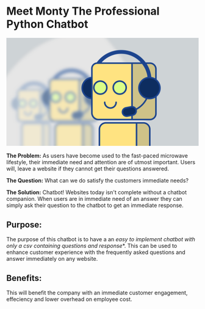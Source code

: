# Meet Monty The Professional Python Chatbot

[![chatbot](img/chatbot.png)](img/chatbot.png)

**The Problem:** As users have become used to the fast-paced microwave lifestyle, their immediate need and attention are of utmost important. Users will, leave a website if they cannot get their questions answered.

**The Question:** What can we do satisfy the customers immediate needs?

**The Solution:** Chatbot! Websites today isn't complete without a chatbot companion. When users are in immediate need of an answer they can simply ask their question to the chatbot to get an immediate response.
<br/>
## Purpose:
The purpose of this chatbot is to have a an **easy to implement chatbot* with only a csv containing questions and response**. This can be used to enhance customer experience with the frequently asked questions and answer immediately on any website. 

## Benefits:
This will benefit the company with an immediate customer engagement, effeciency and lower overhead on employee cost.